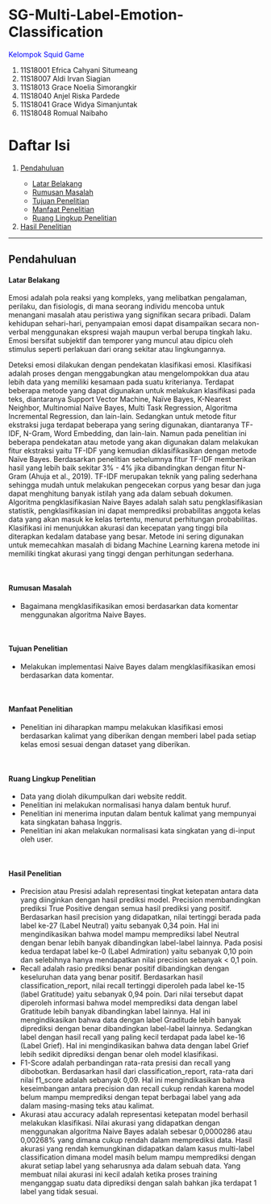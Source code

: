 # SG-Multi-Label-Emotion-Classification

<p style="color: blue;"> Kelompok Squid Game </p>
<ol>
  <li>11S18001 Efrica Cahyani Situmeang</li>
  <li>11S18007 Aldi Irvan Siagian</li>
  <li>11S18013 Grace Noelia Simorangkir</li>
  <li>11S18040 Anjel Riska Pardede</li>
  <li>11S18041 Grace Widya Simanjuntak</li>
  <li>11S18048 Romual Naibaho</li>
</ol>

<h1 style="font-weight: bold">Daftar Isi</h1>
<ol>
  <li><a href="#pendahuluan">Pendahuluan</a></li>
  <ul>
    <li><a href="#lb">Latar Belakang</a></li>
    <li><a href="#rm">Rumusan Masalah</a></li>
    <li><a href="#tp">Tujuan Penelitian</a></li>
    <li><a href="#mp">Manfaat Penelitian</a></li>
    <li><a href="#rlp">Ruang Lingkup Penelitian</a></li>
  </ul>
  <li><a href="#hp">Hasil Penelitian</a></li>
</ol>

<hr/>

<h2 id="pendahuluan">Pendahuluan</h2>
<h4 id="lb" style="font-weight: bold">Latar Belakang</h4>
<p>
Emosi adalah pola reaksi yang kompleks, yang melibatkan pengalaman, perilaku, dan fisiologis, di mana seorang individu mencoba untuk menangani masalah atau peristiwa yang signifikan secara pribadi. Dalam kehidupan sehari-hari, penyampaian emosi dapat disampaikan secara non-verbal menggunakan ekspresi wajah maupun verbal berupa tingkah laku. Emosi bersifat subjektif dan temporer yang muncul atau dipicu oleh stimulus seperti perlakuan dari orang sekitar atau lingkungannya.
</p>
<p>
Deteksi emosi dilakukan dengan pendekatan klasifikasi emosi. Klasifikasi adalah proses dengan menggabungkan atau mengelompokkan dua atau lebih data yang memiliki kesamaan pada suatu kriterianya. Terdapat beberapa metode yang dapat digunakan untuk melakukan klasifikasi pada teks, diantaranya Support Vector Machine, Naïve Bayes, K-Nearest Neighbor, Multinomial Naïve Bayes, Multi Task Regression, Algoritma Incremental Regression, dan lain-lain. Sedangkan untuk metode fitur ekstraksi juga terdapat beberapa yang sering digunakan, diantaranya TF-IDF, N-Gram, Word Embedding, dan lain-lain. Namun pada penelitian ini beberapa pendekatan atau metode yang akan digunakan dalam melakukan fitur ekstraksi yaitu TF-IDF yang kemudian diklasifikasikan dengan metode Naïve Bayes. Berdasarkan penelitian sebelumnya fitur TF-IDF memberikan hasil yang lebih baik sekitar 3% - 4% jika dibandingkan dengan fitur N-Gram (Ahuja et al., 2019). TF-IDF merupakan teknik yang paling sederhana sehingga mudah untuk melakukan pengecekan corpus yang besar dan juga dapat menghitung banyak istilah yang ada dalam sebuah dokumen. Algoritma pengklasifikasian Naive Bayes adalah salah satu pengklasifikasian statistik, pengklasifikasian ini dapat memprediksi probabilitas anggota kelas data yang akan masuk ke kelas tertentu, menurut perhitungan probabilitas. Klasifikasi ini menunjukkan akurasi dan kecepatan yang tinggi bila diterapkan kedalam database yang besar. Metode ini sering digunakan untuk memecahkan masalah di bidang Machine Learning karena metode ini memiliki tingkat akurasi yang tinggi dengan perhitungan sederhana.
</p>
<br/>
<h4 id="rm" style="font-weight: bold">Rumusan Masalah</h4>
<ul>
  <li>Bagaimana mengklasifikasikan emosi berdasarkan data komentar menggunakan algoritma Naive Bayes.</li>
</ul>
<br/>
<h4 id="tp" style="font-weight: bold">Tujuan Penelitian</h4>
<ul>
  <li>Melakukan implementasi Naive Bayes dalam mengklasifikasikan emosi berdasarkan data komentar.</li>
</ul>
<br/>
<h4 id="mp" style="font-weight: bold">Manfaat Penelitian</h4>
<ul>
  <li>Penelitian ini diharapkan mampu melakukan klasifikasi emosi berdasarkan kalimat yang diberikan dengan memberi label pada setiap kelas emosi sesuai dengan dataset yang diberikan.</li>
</ul>
<br/>
<h4 id="rlp" style="font-weight: bold">Ruang Lingkup Penelitian</h4>
<ul>
  <li>Data yang diolah dikumpulkan dari website reddit.</li>
  <li>Penelitian ini melakukan normalisasi hanya dalam bentuk huruf.</li>
  <li>Penelitian ini menerima inputan dalam bentuk kalimat yang mempunyai kata singkatan bahasa Inggris.</li>
  <li>Penelitian ini akan melakukan normalisasi kata singkatan yang di-input oleh user.</li>
</ul>
<br/>
<h4 id="hp" style="font-weight: bold">Hasil Penelitian</h4>

<ul>
  <li>Precision atau Presisi adalah representasi tingkat ketepatan antara data yang diinginkan dengan hasil prediksi model. Precision membandingkan prediksi True Positive dengan semua hasil prediksi yang positif. Berdasarkan hasil precision yang didapatkan, nilai tertinggi berada pada label ke-27 (Label Neutral) yaitu sebanyak 0,34 poin. Hal ini mengindikasikan bahwa model mampu memprediksi label Neutral dengan benar lebih banyak dibandingkan label-label lainnya. Pada posisi kedua terdapat label ke-0 (Label Admiration) yaitu sebanyak 0,10 poin dan selebihnya hanya mendapatkan nilai precision sebanyak < 0,1 poin.</li>
  <li>Recall adalah rasio prediksi benar positif dibandingkan dengan keseluruhan data yang benar positif. Berdasarkan hasil classification_report, nilai recall tertinggi diperoleh pada label ke-15 (label Gratitude) yaitu sebanyak 0,94 poin. Dari nilai tersebut dapat diperoleh informasi bahwa model memprediksi data dengan label Gratitude lebih banyak dibandingkan label lainnya. Hal ini mengindikasikan bahwa data dengan label Graditude lebih banyak diprediksi dengan benar dibandingkan label-label lainnya. Sedangkan label dengan hasil recall yang paling kecil terdapat pada label ke-16 (Label Grief). Hal ini mengindikasikan bahwa data dengan label Grief lebih sedikit diprediksi dengan benar oleh model klasifikasi.</li>
  <li>F1-Score adalah perbandingan rata-rata presisi dan recall yang dibobotkan. Berdasarkan hasil dari classification_report, rata-rata dari nilai f1_score adalah sebanyak 0,09. Hal ini mengindikasikan bahwa keseimbangan antara precision dan recall cukup rendah karena model belum mampu memprediksi dengan tepat berbagai label yang ada dalam masing-masing teks atau kalimat.</li>
  <li>Akurasi atau accuracy adalah representasi ketepatan model berhasil melakukan klasifikasi. Nilai akurasi yang didapatkan dengan menggunakan algoritma Naive Bayes adalah sebesar 0,0000286 atau 0,00268% yang dimana cukup rendah dalam memprediksi data. Hasil akurasi yang rendah kemungkinan didapatkan dalam kasus multi-label classification dimana model masih belum mampu memprediksi dengan akurat setiap label yang seharusnya ada dalam sebuah data. Yang membuat nilai akurasi ini kecil adalah ketika proses training menganggap suatu data diprediksi dengan salah bahkan jika terdapat 1 label yang tidak sesuai.</li>
</ul>
